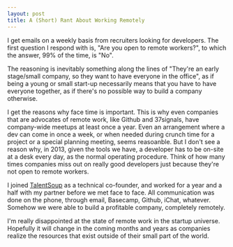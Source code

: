 ```yaml
---
layout: post
title: A (Short) Rant About Working Remotely
---
```

<p>I get emails on a weekly basis from recruiters looking for developers.  The first question I respond with is, "Are you open to remote workers?", to which the answer, 99% of the time, is "No".</p>

<p>The reasoning is inevitably something along the lines of "They're an early stage/small company, so they want to have everyone in the office", as if being a young or small start-up necessarily means that you have to have everyone together, as if there's no possible way to build a company otherwise.</p>

<p>I get the reasons why face time is important.  This is why even companies that are advocates of remote work, like Github and 37signals, have company-wide meetups at least once a year.  Even an arrangement where a dev can come in once a week, or when needed during crunch time for a project or a special planning meeting, seems reasoanble.  But I don't see a reason why, in 2013, given the tools we have, a developer has to be on-site at a desk every day, as the normal operating procedure.  Think of how many times companies miss out on really good developers just because they're not open to remote workers.</p>

<p>I joined <a href="https://talentsoup.com">TalentSoup</a> as a technical co-founder, and worked for a year and a half with my partner before we met face to face.  All communication was done on the phone, through email, Basecamp, Github, iChat, whatever.  Somehow we were able to build a profitable company, completely remotely.</p>

<p>I'm really disappointed at the state of remote work in the startup universe.  Hopefully it will change in the coming months and years as companies realize the resources that exist outside of their small part of the world.</p>
